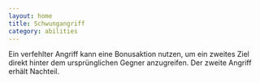```yaml
---
layout: home
title: Schwungangriff
category: abilities
---
```


Ein verfehlter Angriff kann eine Bonusaktion nutzen, um ein zweites Ziel direkt hinter dem ursprünglichen Gegner
anzugreifen. Der zweite Angriff erhält Nachteil.